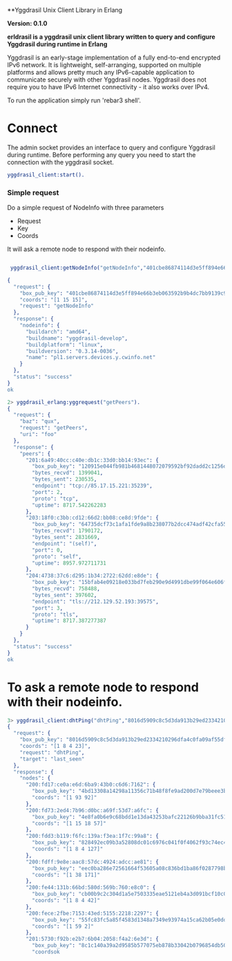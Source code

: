 **Yggdrasil Unix Client Library in Erlang

**Version: 0.1.0**

**erldrasil is a yggdrasil unix client library written to  query and configure Yggdrasil during runtime in Erlang**

Yggdrasil is an early-stage implementation of a fully end-to-end encrypted IPv6 network. It is lightweight, self-arranging, supported on multiple platforms and allows pretty much any IPv6-capable application to communicate securely with other Yggdrasil nodes. Yggdrasil does not require you to have IPv6 Internet connectivity - it also works over IPv4.



To run the application simply run 'rebar3 shell'.




# Connect
The admin socket provides an interface to query and configure Yggdrasil during runtime.
Before performing any query you need to start the connection with the yggdrasil socket.

```erlang
yggdrasil_client:start().
```

### Simple request

Do a simple request of NodeInfo with three parameters


* Request  
* Key  
* Coords

It will ask a remote node to respond with their nodeinfo.

```erlang

 yggdrasil_client:getNodeInfo("getNodeInfo","401cbe86874114d3e5ff894e66b3eb063592b9b4dc7bb9139c98b28686899242","[1 15 15]").

{
  "request": {
    "box_pub_key": "401cbe86874114d3e5ff894e66b3eb063592b9b4dc7bb9139c98b28686899242",
    "coords": "[1 15 15]",
    "request": "getNodeInfo"
  },
  "response": {
    "nodeinfo": {
      "buildarch": "amd64",
      "buildname": "yggdrasil-develop",
      "buildplatform": "linux", 
      "buildversion": "0.3.14-0036",
      "name": "pl1.servers.devices.y.cwinfo.net"
    }
  },
  "status": "success"
}
ok

```

```erlang
2> yggdrasil_erlang:yggrequest("getPeers").                                                                                   
{
  "request": {
    "baz": "qux",
    "request": "getPeers",
    "uri": "foo"
  },
  "response": {
    "peers": {
      "201:6a49:40cc:c40e:db1c:33d0:bb14:93ec": {
        "box_pub_key": "120915e044fb981b4681448072079592bf92dadd2c1256d35f1e1d4e480d2e2e",
        "bytes_recvd": 1399041,
        "bytes_sent": 230535,
        "endpoint": "tcp://85.17.15.221:35239",
        "port": 2,
        "proto": "tcp",
        "uptime": 8717.542262283
      },
      "203:18f0:c3bb:cd12:66d2:bb08:ce8d:9fde": {
        "box_pub_key": "64735dcf73c1afa1fde9a8b238077b2dcc474adf42cfa55b5ccfa90ddb1ce011",
        "bytes_recvd": 1790172,
        "bytes_sent": 2831669,
        "endpoint": "(self)",
        "port": 0,
        "proto": "self",
        "uptime": 8957.972711731
      },
      "204:4738:37c6:d295:1b34:2722:62dd:e8de": {
        "box_pub_key": "15bfab4e09218e033bd7feb290e9d4991dbe99f064e606f1718c27568dbb5d71",
        "bytes_recvd": 758488,
        "bytes_sent": 397602,
        "endpoint": "tls://212.129.52.193:39575",
        "port": 3,
        "proto": "tls",
        "uptime": 8717.387277387
      }
    }
  },
  "status": "success"
}
ok
```

# To ask a remote node to respond with their nodeinfo.

```erlang
3> yggdrasil_client:dhtPing("dhtPing","8016d5909c8c5d3da913b29ed2334210296dfa4c0fa09af55df182d6b9171e17", "[1 8 4 23]","last_seen").
{
  "request": {
    "box_pub_key": "8016d5909c8c5d3da913b29ed2334210296dfa4c0fa09af55df182d6b9171e17",
    "coords": "[1 8 4 23]",
    "request": "dhtPing",
    "target": "last_seen"
  },
  "response": {
    "nodes": {
      "200:fd17:ce0a:e6d:6ba9:43b0:c6d6:7162": {
        "box_pub_key": "4bd13308a14298a11356c71b48f8fe9ad200d7e79beee3b0ea974a2df8fd6871",
        "coords": "[1 93 92]"
      },
      "200:fd73:2ed4:7b96:d0bc:a69f:53d7:a6fc": {
        "box_pub_key": "4e8fa0b6e9c68bdd1e13da43253bafc22126b9bba31fc5111ecee93d8b066650",
        "coords": "[1 15 18 57]"
      },
      "200:fdd3:b119:f6fc:139a:f3ea:1f7c:99a8": {
        "box_pub_key": "828492ec09b3a52808dc01c6976c041f0f4062f93c74ec451f96ac100d6e5126",
        "coords": "[1 8 4 127]"
      },
      "200:fdff:9e8e:aac8:57dc:4924:adcc:ae81": {
        "box_pub_key": "eec0ba286e72561664f53605a08c836bd1ba86f0287798b398fddedf757ebf75",
        "coords": "[1 38 171]"
      },
      "200:fe44:131b:66bd:580d:569b:760:e8c0": {
        "box_pub_key": "cb00b9c2c304d1a5e7503335eae5121eb4a3d091bcf10c0919db388fa9353b0f",
        "coords": "[1 8 4 42]"
      },
      "200:fece:2fbe:7153:43ed:5155:2218:2297": {
        "box_pub_key": "55fc83fc5a85f4583d1348a7349e93974a15ca62b05e0dd428efa0ea5c649f30",
        "coords": "[1 59 2]"
      },
      "201:5730:f92b:e2b7:6b04:2058:f4a2:6e3d": {
        "box_pub_key": "8c1c140a39a2d9585b577075eb878b33042b0796854db5005142211838db9b2f",
        "coordsok
```
